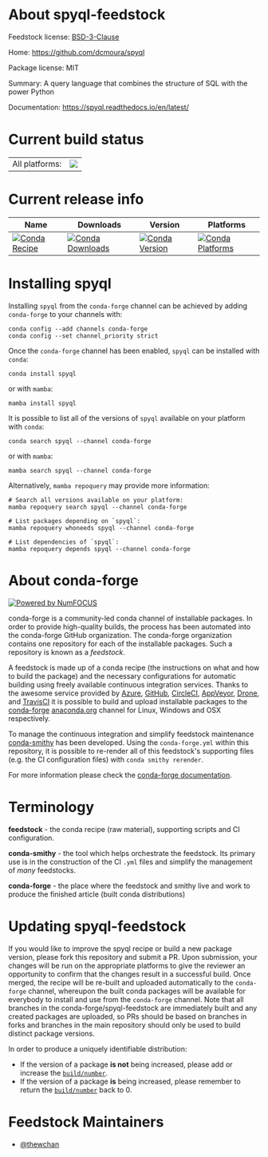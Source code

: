 About spyql-feedstock
=====================

Feedstock license: [BSD-3-Clause](https://github.com/conda-forge/spyql-feedstock/blob/main/LICENSE.txt)

Home: https://github.com/dcmoura/spyql

Package license: MIT

Summary: A query language that combines the structure of SQL with the power Python

Documentation: https://spyql.readthedocs.io/en/latest/

Current build status
====================


<table><tr><td>All platforms:</td>
    <td>
      <a href="https://dev.azure.com/conda-forge/feedstock-builds/_build/latest?definitionId=15657&branchName=main">
        <img src="https://dev.azure.com/conda-forge/feedstock-builds/_apis/build/status/spyql-feedstock?branchName=main">
      </a>
    </td>
  </tr>
</table>

Current release info
====================

| Name | Downloads | Version | Platforms |
| --- | --- | --- | --- |
| [![Conda Recipe](https://img.shields.io/badge/recipe-spyql-green.svg)](https://anaconda.org/conda-forge/spyql) | [![Conda Downloads](https://img.shields.io/conda/dn/conda-forge/spyql.svg)](https://anaconda.org/conda-forge/spyql) | [![Conda Version](https://img.shields.io/conda/vn/conda-forge/spyql.svg)](https://anaconda.org/conda-forge/spyql) | [![Conda Platforms](https://img.shields.io/conda/pn/conda-forge/spyql.svg)](https://anaconda.org/conda-forge/spyql) |

Installing spyql
================

Installing `spyql` from the `conda-forge` channel can be achieved by adding `conda-forge` to your channels with:

```
conda config --add channels conda-forge
conda config --set channel_priority strict
```

Once the `conda-forge` channel has been enabled, `spyql` can be installed with `conda`:

```
conda install spyql
```

or with `mamba`:

```
mamba install spyql
```

It is possible to list all of the versions of `spyql` available on your platform with `conda`:

```
conda search spyql --channel conda-forge
```

or with `mamba`:

```
mamba search spyql --channel conda-forge
```

Alternatively, `mamba repoquery` may provide more information:

```
# Search all versions available on your platform:
mamba repoquery search spyql --channel conda-forge

# List packages depending on `spyql`:
mamba repoquery whoneeds spyql --channel conda-forge

# List dependencies of `spyql`:
mamba repoquery depends spyql --channel conda-forge
```


About conda-forge
=================

[![Powered by
NumFOCUS](https://img.shields.io/badge/powered%20by-NumFOCUS-orange.svg?style=flat&colorA=E1523D&colorB=007D8A)](https://numfocus.org)

conda-forge is a community-led conda channel of installable packages.
In order to provide high-quality builds, the process has been automated into the
conda-forge GitHub organization. The conda-forge organization contains one repository
for each of the installable packages. Such a repository is known as a *feedstock*.

A feedstock is made up of a conda recipe (the instructions on what and how to build
the package) and the necessary configurations for automatic building using freely
available continuous integration services. Thanks to the awesome service provided by
[Azure](https://azure.microsoft.com/en-us/services/devops/), [GitHub](https://github.com/),
[CircleCI](https://circleci.com/), [AppVeyor](https://www.appveyor.com/),
[Drone](https://cloud.drone.io/welcome), and [TravisCI](https://travis-ci.com/)
it is possible to build and upload installable packages to the
[conda-forge](https://anaconda.org/conda-forge) [anaconda.org](https://anaconda.org/)
channel for Linux, Windows and OSX respectively.

To manage the continuous integration and simplify feedstock maintenance
[conda-smithy](https://github.com/conda-forge/conda-smithy) has been developed.
Using the ``conda-forge.yml`` within this repository, it is possible to re-render all of
this feedstock's supporting files (e.g. the CI configuration files) with ``conda smithy rerender``.

For more information please check the [conda-forge documentation](https://conda-forge.org/docs/).

Terminology
===========

**feedstock** - the conda recipe (raw material), supporting scripts and CI configuration.

**conda-smithy** - the tool which helps orchestrate the feedstock.
                   Its primary use is in the construction of the CI ``.yml`` files
                   and simplify the management of *many* feedstocks.

**conda-forge** - the place where the feedstock and smithy live and work to
                  produce the finished article (built conda distributions)


Updating spyql-feedstock
========================

If you would like to improve the spyql recipe or build a new
package version, please fork this repository and submit a PR. Upon submission,
your changes will be run on the appropriate platforms to give the reviewer an
opportunity to confirm that the changes result in a successful build. Once
merged, the recipe will be re-built and uploaded automatically to the
`conda-forge` channel, whereupon the built conda packages will be available for
everybody to install and use from the `conda-forge` channel.
Note that all branches in the conda-forge/spyql-feedstock are
immediately built and any created packages are uploaded, so PRs should be based
on branches in forks and branches in the main repository should only be used to
build distinct package versions.

In order to produce a uniquely identifiable distribution:
 * If the version of a package **is not** being increased, please add or increase
   the [``build/number``](https://docs.conda.io/projects/conda-build/en/latest/resources/define-metadata.html#build-number-and-string).
 * If the version of a package **is** being increased, please remember to return
   the [``build/number``](https://docs.conda.io/projects/conda-build/en/latest/resources/define-metadata.html#build-number-and-string)
   back to 0.

Feedstock Maintainers
=====================

* [@thewchan](https://github.com/thewchan/)

